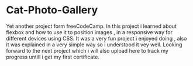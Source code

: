 # Cat-Photo-Gallery
Yet another project form freeCodeCamp. In this project i learned about flexbox and how to use it to position images , in a responsive way for different devices using CSS. It was a very fun project i enjoyed doing , also it was explained in a very simple way so i understood it vey well. Looking forward to the next project which i will also upload here to track my progress untill i get my first certificate.
